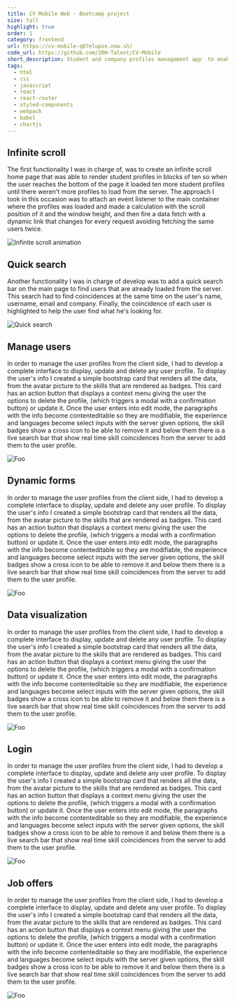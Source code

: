 ```yaml
---
title: CV Mobile Web - Bootcamp project
size: tall
highlight: true
order: 1
category: frontend
url: https://cv-mobile-q07elupse.now.sh/
code_url: https://github.com/20H-Talent/CV-Mobile
short_description: Student and company profiles management app  to enable connections creating new job opportunities.
tags:
  - html
  - css
  - javascript
  - react
  - react-router
  - styled-components
  - webpack
  - babel
  - chartjs
---
```


## Infinite scroll

The first functionality I was in charge of, was to create an infinite scroll home page that was able to render student profiles in blocks of ten so when the user reaches the bottom of the page it loaded ten more student profiles until there weren't more profiles to load from the server. The approach I took in this occasion was to attach an event listener to the main container where the profiles was loaded and made a calculation with the scroll position of it and the window height, and then fire a data fetch with a dynamic link that changes for every request avoiding fetching the same users twice.

<img src="/assets/images/projects/cv-mobile-web/infinite-scroll.gif" loading="lazy" alt="Infinite scroll animation" />

## Quick search

Another functionality I was in charge of develop was to add a quick search bar on the main page to find users that are already loaded from the server. This search had to find coincidences at the same time on the user's name, username, email and company. Finally, the coincidence of each user is highlighted to help the user find what he's looking for.

<img src="/assets/images/projects/cv-mobile-web/quick-search.gif" loading="lazy" alt="Quick search" />

## Manage users

In order to manage the user profiles from the client side, I had to develop a complete interface to display, update and delete any user profile. To display the user's info I created a simple bootstrap card that renders all the data, from the avatar picture to the skills that are rendered as badges. This card has an action button that displays a context menu giving the user the options to delete the profile, (which triggers a modal with a confirmation button) or update it. Once the user enters into edit mode, the paragraphs with the info become contenteditable so they are modifiable, the experience and languages become select inputs with the server given options, the skill badges show a cross icon to be able to remove it and below them there is a live search bar that show real time skill coincidences from the server to add them to the user profile.

<img src="/assets/images/projects/cv-mobile-web/manage-users.gif" loading="lazy" alt="Foo" />

## Dynamic forms

In order to manage the user profiles from the client side, I had to develop a complete interface to display, update and delete any user profile. To display the user's info I created a simple bootstrap card that renders all the data, from the avatar picture to the skills that are rendered as badges. This card has an action button that displays a context menu giving the user the options to delete the profile, (which triggers a modal with a confirmation button) or update it. Once the user enters into edit mode, the paragraphs with the info become contenteditable so they are modifiable, the experience and languages become select inputs with the server given options, the skill badges show a cross icon to be able to remove it and below them there is a live search bar that show real time skill coincidences from the server to add them to the user profile.

<img src="/assets/images/projects/cv-mobile-web/surveys.gif" loading="lazy" alt="Foo" />

## Data visualization

In order to manage the user profiles from the client side, I had to develop a complete interface to display, update and delete any user profile. To display the user's info I created a simple bootstrap card that renders all the data, from the avatar picture to the skills that are rendered as badges. This card has an action button that displays a context menu giving the user the options to delete the profile, (which triggers a modal with a confirmation button) or update it. Once the user enters into edit mode, the paragraphs with the info become contenteditable so they are modifiable, the experience and languages become select inputs with the server given options, the skill badges show a cross icon to be able to remove it and below them there is a live search bar that show real time skill coincidences from the server to add them to the user profile.

<img src="/assets/images/projects/cv-mobile-web/summaries.gif" loading="lazy" alt="Foo" />

## Login

In order to manage the user profiles from the client side, I had to develop a complete interface to display, update and delete any user profile. To display the user's info I created a simple bootstrap card that renders all the data, from the avatar picture to the skills that are rendered as badges. This card has an action button that displays a context menu giving the user the options to delete the profile, (which triggers a modal with a confirmation button) or update it. Once the user enters into edit mode, the paragraphs with the info become contenteditable so they are modifiable, the experience and languages become select inputs with the server given options, the skill badges show a cross icon to be able to remove it and below them there is a live search bar that show real time skill coincidences from the server to add them to the user profile.

<img src="/assets/images/projects/cv-mobile-web/login-page.gif" loading="lazy" alt="Foo" />

## Job offers

In order to manage the user profiles from the client side, I had to develop a complete interface to display, update and delete any user profile. To display the user's info I created a simple bootstrap card that renders all the data, from the avatar picture to the skills that are rendered as badges. This card has an action button that displays a context menu giving the user the options to delete the profile, (which triggers a modal with a confirmation button) or update it. Once the user enters into edit mode, the paragraphs with the info become contenteditable so they are modifiable, the experience and languages become select inputs with the server given options, the skill badges show a cross icon to be able to remove it and below them there is a live search bar that show real time skill coincidences from the server to add them to the user profile.

<img src="/assets/images/projects/cv-mobile-web/add-offer.gif" loading="lazy" alt="Foo" />
